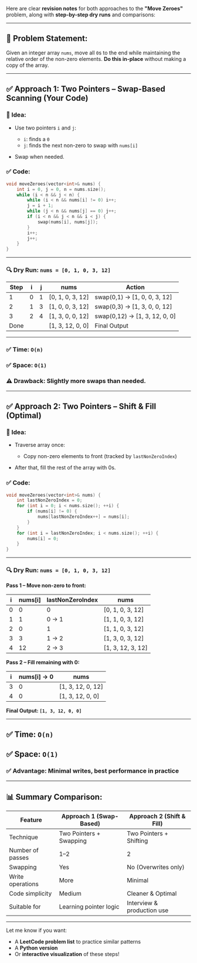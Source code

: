Here are clear **revision notes** for both approaches to the **"Move Zeroes"** problem, along with **step-by-step dry runs** and comparisons:

---

## 🧠 Problem Statement:

Given an integer array `nums`, move all `0`s to the end while maintaining the relative order of the non-zero elements.
**Do this in-place** without making a copy of the array.

---

## ✅ Approach 1: **Two Pointers – Swap-Based Scanning (Your Code)**

### 🔧 Idea:

* Use two pointers `i` and `j`:

  * `i`: finds a `0`
  * `j`: finds the next non-zero to swap with `nums[i]`
* Swap when needed.

### ✅ Code:

```cpp
void moveZeroes(vector<int>& nums) {
    int i = 0, j = 0, n = nums.size();
    while (i < n && j < n) {
        while (i < n && nums[i] != 0) i++;
        j = i + 1;
        while (j < n && nums[j] == 0) j++;
        if (i < n && j < n && i < j) {
            swap(nums[i], nums[j]);
        }
        i++;
        j++;
    }
}
```

---

### 🔍 Dry Run: `nums = [0, 1, 0, 3, 12]`

| Step | i | j | nums              | Action                         |
| ---- | - | - | ----------------- | ------------------------------ |
| 1    | 0 | 1 | \[0, 1, 0, 3, 12] | swap(0,1) → \[1, 0, 0, 3, 12]  |
| 2    | 1 | 3 | \[1, 0, 0, 3, 12] | swap(0,3) → \[1, 3, 0, 0, 12]  |
| 3    | 2 | 4 | \[1, 3, 0, 0, 12] | swap(0,12) → \[1, 3, 12, 0, 0] |
| Done |   |   | \[1, 3, 12, 0, 0] | Final Output                   |

---

### ✅ Time: `O(n)`

### ✅ Space: `O(1)`

### ⚠️ Drawback: Slightly more swaps than needed.

---

## ✅ Approach 2: **Two Pointers – Shift & Fill (Optimal)**

### 🔧 Idea:

* Traverse array once:

  * Copy non-zero elements to front (tracked by `lastNonZeroIndex`)
* After that, fill the rest of the array with 0s.

### ✅ Code:

```cpp
void moveZeroes(vector<int>& nums) {
    int lastNonZeroIndex = 0;
    for (int i = 0; i < nums.size(); ++i) {
        if (nums[i] != 0) {
            nums[lastNonZeroIndex++] = nums[i];
        }
    }
    for (int i = lastNonZeroIndex; i < nums.size(); ++i) {
        nums[i] = 0;
    }
}
```

---

### 🔍 Dry Run: `nums = [0, 1, 0, 3, 12]`

**Pass 1 – Move non-zero to front:**

| i | nums\[i] | lastNonZeroIndex | nums               |
| - | -------- | ---------------- | ------------------ |
| 0 | 0        | 0                | \[0, 1, 0, 3, 12]  |
| 1 | 1        | 0 → 1            | \[1, 1, 0, 3, 12]  |
| 2 | 0        | 1                | \[1, 1, 0, 3, 12]  |
| 3 | 3        | 1 → 2            | \[1, 3, 0, 3, 12]  |
| 4 | 12       | 2 → 3            | \[1, 3, 12, 3, 12] |

**Pass 2 – Fill remaining with 0:**

| i | nums\[i] → 0 | nums               |
| - | ------------ | ------------------ |
| 3 | 0            | \[1, 3, 12, 0, 12] |
| 4 | 0            | \[1, 3, 12, 0, 0]  |

**Final Output: `[1, 3, 12, 0, 0]`**

---

## ✅ Time: `O(n)`

## ✅ Space: `O(1)`

### ✅ Advantage: **Minimal writes**, best performance in practice

---

## 📊 Summary Comparison:

| Feature          | Approach 1 (Swap-Based) | Approach 2 (Shift & Fill)  |
| ---------------- | ----------------------- | -------------------------- |
| Technique        | Two Pointers + Swapping | Two Pointers + Shifting    |
| Number of passes | 1–2                     | 2                          |
| Swapping         | Yes                     | No (Overwrites only)       |
| Write operations | More                    | Minimal                    |
| Code simplicity  | Medium                  | Cleaner & Optimal          |
| Suitable for     | Learning pointer logic  | Interview & production use |

---

Let me know if you want:

* A **LeetCode problem list** to practice similar patterns
* A **Python version**
* Or **interactive visualization** of these steps!
